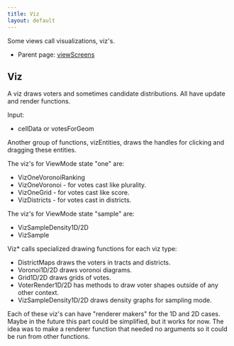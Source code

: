 ```yaml
---
title: Viz
layout: default
---
```


Some views call visualizations, viz's.

* Parent page: [viewScreens](viewScreens.md)

## Viz

A viz draws voters and sometimes candidate distributions. All have update and render functions.

Input:

* cellData or votesForGeom

Another group of functions, vizEntities, draws the handles for clicking and dragging these entities. 

The viz's for ViewMode state "one" are:

* VizOneVoronoiRanking
* VizOneVoronoi - for votes cast like plurality.
* VizOneGrid - for votes cast like score.
* VizDistricts - for votes cast in districts.

The viz's for ViewMode state "sample" are:

* VizSampleDensity1D/2D
* VizSample

Viz\* calls specialized drawing functions for each viz type:

* DistrictMaps draws the voters in tracts and districts.
* Voronoi1D/2D draws voronoi diagrams.
* Grid1D/2D draws grids of votes.
* VoterRender1D/2D has methods to draw voter shapes outside of any other context.
* VizSampleDensity1D/2D draws density graphs for sampling mode.

Each of these viz's can have "renderer makers" for the 1D and 2D cases. Maybe in the future this part could be simplified, but it works for now. The idea was to make a renderer function that needed no arguments so it could be run from other functions.